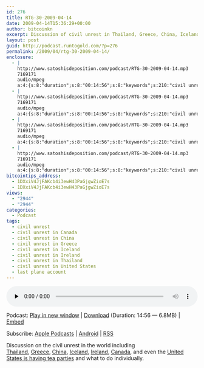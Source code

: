 ```yaml
---
id: 276
title: RTG-30-2009-04-14
date: 2009-04-14T15:36:29+00:00
author: bitcoinkn
excerpt: Discussion of civil unrest in Thailand, Greece, China, Iceland, Ireland, Canada, and United States with suggestions on preparation.
layout: post
guid: http://podcast.runtogold.com/?p=276
permalink: /2009/04/rtg-30-2009-04-14/
enclosure:
  - |
    http://www.satoshisdeposition.com/podcast/RTG-30-2009-04-14.mp3
    7169171
    audio/mpeg
    a:4:{s:8:"duration";s:8:"00:14:56";s:8:"keywords";s:210:"civil unrest, civil unrest in Thailand, civil unrest in Greece, civil unrest in China, civil unrest in Iceland, civil unrest in Ireland, civil unrest in Canada, civil unrest in United States, last plane account";s:6:"author";s:17:"Trace Mayer, J.D.";s:8:"explicit";s:1:"0";}
  - |
    http://www.satoshisdeposition.com/podcast/RTG-30-2009-04-14.mp3
    7169171
    audio/mpeg
    a:4:{s:8:"duration";s:8:"00:14:56";s:8:"keywords";s:210:"civil unrest, civil unrest in Thailand, civil unrest in Greece, civil unrest in China, civil unrest in Iceland, civil unrest in Ireland, civil unrest in Canada, civil unrest in United States, last plane account";s:6:"author";s:17:"Trace Mayer, J.D.";s:8:"explicit";s:1:"0";}
  - |
    http://www.satoshisdeposition.com/podcast/RTG-30-2009-04-14.mp3
    7169171
    audio/mpeg
    a:4:{s:8:"duration";s:8:"00:14:56";s:8:"keywords";s:210:"civil unrest, civil unrest in Thailand, civil unrest in Greece, civil unrest in China, civil unrest in Iceland, civil unrest in Ireland, civil unrest in Canada, civil unrest in United States, last plane account";s:6:"author";s:17:"Trace Mayer, J.D.";s:8:"explicit";s:1:"0";}
  - |
    http://www.satoshisdeposition.com/podcast/RTG-30-2009-04-14.mp3
    7169171
    audio/mpeg
    a:4:{s:8:"duration";s:8:"00:14:56";s:8:"keywords";s:210:"civil unrest, civil unrest in Thailand, civil unrest in Greece, civil unrest in China, civil unrest in Iceland, civil unrest in Ireland, civil unrest in Canada, civil unrest in United States, last plane account";s:6:"author";s:17:"Trace Mayer, J.D.";s:8:"explicit";s:1:"0";}
bitcointips_address:
  - 1DXxiV4JjFAKcb4i3ewH43PaGjgwZioE7s
  - 1DXxiV4JjFAKcb4i3ewH43PaGjgwZioE7s
views:
  - "2944"
  - "2944"
categories:
  - Podcast
tags:
  - civil unrest
  - civil unrest in Canada
  - civil unrest in China
  - civil unrest in Greece
  - civil unrest in Iceland
  - civil unrest in Ireland
  - civil unrest in Thailand
  - civil unrest in United States
  - last plane account
---
```

<!--powerpress_player-->

<div class="powerpress_player" id="powerpress_player_5619">
  <audio class="wp-audio-shortcode" id="audio-276-30" preload="none" style="width: 100%;" controls="controls"><source type="audio/mpeg" src="http://media.blubrry.com/bitcoinruntogold/p/www.satoshisdeposition.com/podcast/RTG-30-2009-04-14.mp3?_=30" /><a href="http://media.blubrry.com/bitcoinruntogold/p/www.satoshisdeposition.com/podcast/RTG-30-2009-04-14.mp3">http://media.blubrry.com/bitcoinruntogold/p/www.satoshisdeposition.com/podcast/RTG-30-2009-04-14.mp3</a></audio>
</div>

<p class="powerpress_links powerpress_links_mp3">
  Podcast: <a href="http://media.blubrry.com/bitcoinruntogold/p/www.satoshisdeposition.com/podcast/RTG-30-2009-04-14.mp3" class="powerpress_link_pinw" target="_blank" title="Play in new window" onclick="return powerpress_pinw('https://www.bitcoin.kn/?powerpress_pinw=276-podcast');" rel="nofollow">Play in new window</a> | <a href="http://media.blubrry.com/bitcoinruntogold/s/www.satoshisdeposition.com/podcast/RTG-30-2009-04-14.mp3" class="powerpress_link_d" title="Download" rel="nofollow" download="RTG-30-2009-04-14.mp3">Download</a> (Duration: 14:56 &#8212; 6.8MB) | <a href="#" class="powerpress_link_e" title="Embed" onclick="return powerpress_show_embed('276-podcast');" rel="nofollow">Embed</a>
</p>

<p class="powerpress_embed_box" id="powerpress_embed_276-podcast" style="display: none;">
  <input id="powerpress_embed_276-podcast_t" type="text" value="<iframe width=&quot;320&quot; height=&quot;30&quot; src=&quot;https://www.bitcoin.kn/?powerpress_embed=276-podcast&amp;powerpress_player=mediaelement-audio&quot; frameborder=&quot;0&quot; scrolling=&quot;no&quot;></iframe>" onclick="javascript: this.select();" onfocus="javascript: this.select();" style="width: 70%;" readOnly />
</p>

<p class="powerpress_links powerpress_subscribe_links">
  Subscribe: <a href="https://itunes.apple.com/WebObjects/MZStore.woa/wa/viewPodcast?id=301670981&mt=2&ls=1#episodeGuid=http%3A%2F%2Fpodcast.runtogold.com%2F%3Fp%3D276" class="powerpress_link_subscribe powerpress_link_subscribe_itunes" title="Subscribe on Apple Podcasts" rel="nofollow">Apple Podcasts</a> | <a href="https://subscribeonandroid.com/www.bitcoin.kn/feed/podcast/" class="powerpress_link_subscribe powerpress_link_subscribe_android" title="Subscribe on Android" rel="nofollow">Android</a> | <a href="https://www.bitcoin.kn/feed/podcast/" class="powerpress_link_subscribe powerpress_link_subscribe_rss" title="Subscribe via RSS" rel="nofollow">RSS</a>
</p>

Discussion on the civil unrest in the world including <a href="http://www.runtogold.com/2009/04/civil-unrest-in-thailand/" target="_blank">Thailand</a>, <a href="http://www.runtogold.com/2008/12/civil-unrest-in-greece/" target="_blank">Greece</a>, <a href="http://www.runtogold.com/2008/12/civil-unrest-in-china-and-empty-ships/" target="_blank">China</a>, <a href="http://www.runtogold.com/2008/11/civil-unrest-in-iceland/" target="_blank">Iceland</a>, <a href="http://www.runtogold.com/2009/02/the-latest-chinese-hunting-trip/" target="_blank">Ireland</a>, <a href="http://www.runtogold.com/2009/02/sound-money-and-the-environment/" target="_blank">Canada</a>, and even the <a href="http://www.runtogold.com/2008/11/the-federal-reserve-has-enemies/" target="_blank">United States is having tea parties</a> and what to do individually.